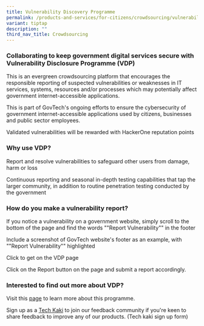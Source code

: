 ```yaml
---
title: Vulnerability Discovery Programme
permalink: /products-and-services/for-citizens/crowdsourcing/vulnerability-discovery-programme/
variant: tiptap
description: ""
third_nav_title: Crowdsourcing
---
```

<h3>Collaborating to keep government digital services secure with Vulnerability Disclosure Programme (VDP)</h3>
<p>This is an evergreen crowdsourcing platform that encourages the responsible
reporting of suspected vulnerabilities or weaknesses in IT services, systems,
resources and/or processes which may potentially affect government internet-accessible
applications.</p>
<p>This is part of GovTech's ongoing efforts to ensure the cybersecurity
of government internet-accessible applications used by citizens, businesses
and public sector employees.</p>
<p>Validated vulnerabilities will be rewarded with HackerOne reputation points</p>
<h3>Why use VDP?</h3>
<p>Report and resolve vulnerabilities to safeguard other users from damage,
harm or loss</p>
<p>Continuous reporting and seasonal in-depth testing capabilities that tap
the larger community, in addition to routine penetration testing conducted
by the government</p>
<h3>How do you make a vulnerability report?</h3>
<p>If you notice a vulnerability on a government website, simply scroll to
the bottom of the page and find the words ""Report Vulnerability"" in the
footer</p>
<p>Include a screenshot of GovTech website's footer as an example, with ""Report
Vulnerability"" highlighted</p>
<p>Click to get on the VDP page</p>
<p>Click on the Report button on the page and submit a report accordingly.</p>
<h3>Interested to find out more about VDP?</h3>
<p>Visit this <a href="https://www.tech.gov.sg/report_vulnerability" rel="noopener noreferrer nofollow" target="_blank">page</a> to
learn more about this programme.</p>
<p>Sign up as a <a href="http://eepurl.com/hsr131" rel="noopener noreferrer nofollow" target="_blank">Tech Kaki</a> to
join our feedback community if you're keen to share feedback to improve
any of our products. (Tech kaki sign up form)</p>